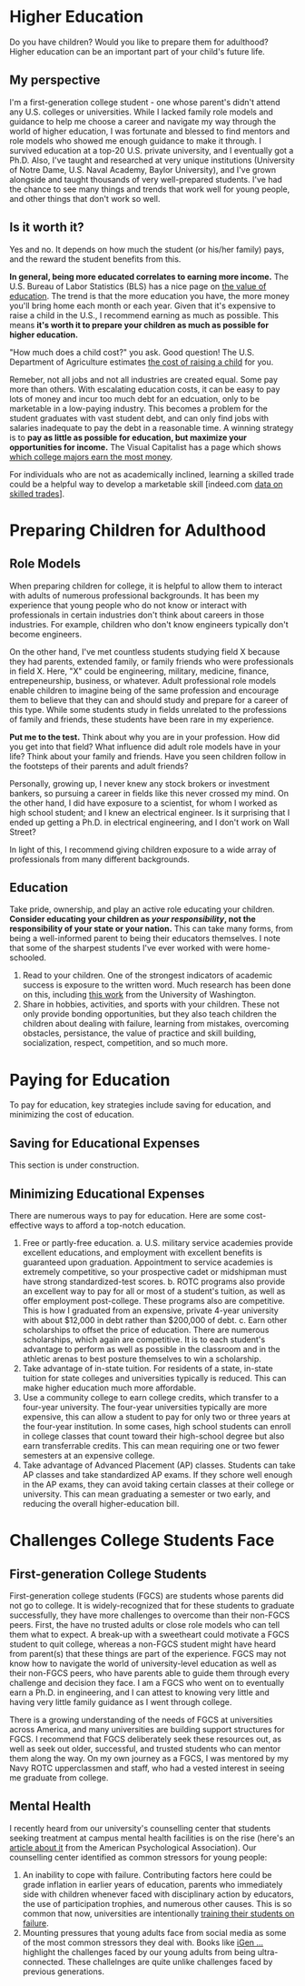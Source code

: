 # Higher Education

Do you have children? Would you like to prepare them for adulthood? Higher education can be an important part of your child's future life.

## My perspective
I'm a first-generation college student - one whose parent's didn't attend any U.S. colleges or universities. While I lacked family role models and guidance to help me choose a career and navigate my way through the world of higher education, I was fortunate and blessed to find mentors and role models who showed me enough guidance to make it through. I survived education at a top-20 U.S. private university, and I eventually got a Ph.D. Also, I've taught and researched at very unique institutions (University of Notre Dame, U.S. Naval Academy, Baylor University), and I've grown alongside and taught thousands of very well-prepared students. I've had the chance to see many things and trends that work well for young people, and other things that don't work so well.

## Is it worth it?
Yes and no. It depends on how much the student (or his/her family) pays, and the reward the student benefits from this.

**In general, being more educated correlates to earning more income.** The U.S. Bureau of Labor Statistics (BLS) has a nice page on [the value of education](https://www.bls.gov/careeroutlook/2018/data-on-display/education-pays.htm). The trend is that the more education you have, the more money you'll bring home each month or each year. Given that it's expensive to raise a child in the U.S., I recommend earning as much as possible. This means **it's worth it to prepare your children as much as possible for higher education.**

"How much does a child cost?" you ask. Good question! The U.S. Department of Agriculture estimates [the cost of raising a child](https://www.usda.gov/media/blog/2017/01/13/cost-raising-child) for you.

Remeber, not all jobs and not all industries are created equal. Some pay more than others. With escalating education costs, it can be easy to pay lots of money and incur too much debt for an edcuation, only to be marketable in a low-paying industry. This becomes a problem for the student graduates with vast student debt, and can only find jobs with salaries inadequate to pay the debt in a reasonable time. A winning strategy is to **pay as little as possible for education, but maximize your opportunities for income.** The Visual Capitalist has a page which shows [which college majors earn the most money](https://www.visualcapitalist.com/visualizing-salaries-college-degrees/).

For individuals who are not as academically inclined, learning a skilled trade could be a helpful way to develop a marketable skill [indeed.com [data on skilled trades](https://www.indeed.com/cmp/Skilled-Trades/salaries)].


# Preparing Children for Adulthood

## Role Models
When preparing children for college, it is helpful to allow them to interact with adults of numerous professional backgrounds. It has been my experience that young people who do not know or interact with professionals in certain industries don't think about careers in those industries. For example, children who don't know engineers typically don't become engineers.

On the other hand, I've met countless students studying field X because they had parents, extended family, or family friends who were professionals in field X. Here, "X" could be engineering, military, medicine, finance, entrepeneurship, business, or whatever. Adult professional role models enable children to imagine being of the same profession and encourage them to believe that they can and should study and prepare for a career of this type. While some students study in fields unrelated to the professions of family and friends, these students have been rare in my experience.

**Put me to the test.** Think about why you are in your profession. How did you get into that field? What influence did adult role models have in your life? Think about your family and friends. Have you seen children follow in the footsteps of their parents and adult friends?

Personally, growing up, I never knew any stock brokers or investment bankers, so pursuing a career in fields like this never crossed my mind. On the other hand, I did have exposure to a scientist, for whom I worked as high school student; and I knew an electrical engineer. Is it surprising that I ended up getting a Ph.D. in electrical engineering, and I don't work on Wall Street? 

In light of this, I recommend giving children exposure to a wide array of professionals from many different backgrounds.

## Education
Take pride, ownership, and play an active role educating your children. **Consider educating your children as *your responsibility*, not the responsibility of your state or your nation.**  This can take many forms, from being a well-informed parent to being their educators themselves. I note that some of the sharpest students I've ever worked with were home-schooled.

1. Read to your children. One of the strongest indicators of academic success is exposure to the written word. Much research has been done on this, including [this work](https://www.washington.edu/news/2017/08/28/how-reading-and-writing-with-your-child-boost-more-than-just-literacy/) from the University of Washington.
2. Share in hobbies, activities, and sports with your children. These not only provide bonding opportunities, but they also teach children the children about dealing with failure, learning from mistakes, overcoming obstacles, persistance, the value of practice and skill building, socialization, respect, competition, and so much more.


# Paying for Education
To pay for education, key strategies include saving for education, and minimizing the cost of education.

## Saving for Educational Expenses
This section is under construction.

## Minimizing Educational Expenses
There are numerous ways to pay for education. Here are some cost-effective ways to afford a top-notch education.

1. Free or partly-free education.
  a. U.S. military service academies provide excellent educations, and employment with excellent benefits is guaranteed upon graduation. Appointment to service academies is extremely competitive, so your prospective cadet or midshipman must have strong standardized-test scores.
  b. ROTC programs also provide an excellent way to pay for all or most of a student's tuition, as well as offer employment post-college. These programs also are competitive. This is how I graduated from an expensive, private 4-year university with about $12,000 in debt rather than $200,000 of debt.
  c. Earn other scholarships to offset the price of education. There are numerous scholarships, which again are competitive. It is to each student's advantage to perform as well as possible in the classroom and in the athletic arenas to best posture themselves to win a scholarship.
2. Take advantage of in-state tuition. For residents of a state, in-state tuition for state colleges and universities typically is reduced. This can make higher education much more affordable.
3. Use a community college to earn college credits, which transfer to a four-year university. The four-year universities typically are more expensive, this can allow a student to pay for only two or three years at the four-year institution. In some cases, high school students can enroll in college classes that count toward their high-school degree but also earn transferrable credits. This can mean requiring one or two fewer semesters at an expensive college.
4. Take advantage of Advanced Placement (AP) classes. Students can take AP classes and take standardized AP exams. If they schore well enough in the AP exams, they can avoid taking certain classes at their college or university. This can mean graduating a semester or two early, and reducing the overall higher-education bill.
  

# Challenges College Students Face

## First-generation College Students
First-generation college students (FGCS) are students whose parents did not go to college. It is widely-recognized that for these students to graduate successfully, they have more challenges to overcome than their non-FGCS peers.  First, the have no trusted adults or close role models who can tell them what to expect. A break-up with a sweetheart could motivate a FGCS student to quit college, whereas a non-FGCS student might have heard from parent(s) that these things are part of the experience. FGCS may not know how to navigate the world of university-level education as well as their non-FGCS peers, who have parents able to guide them through every challenge and decision they face. I am a FGCS who went on to eventually earn a Ph.D. in engineering, and I can attest to knowing very little and having very little family guidance as I went through college.

There is a growing understanding of the needs of FGCS at universities across America, and many universities are building support structures for FGCS. I recommend that FGCS deliberately seek these resources out, as well as seek out older, successful, and trusted students who can mentor them along the way. On my own journey as a FGCS, I was mentored by my Navy ROTC upperclassmen and staff, who had a vested interest in seeing me graduate from college.

## Mental Health
I recently heard from our university's counselling center that students seeking treatment at campus mental health facilities is on the rise (here's an [article about it](https://www.apa.org/advocacy/higher-education/mental-health/) from the American Psychological Association). Our counselling center identified as common stressors for young people:
1. An inability to cope with failure. Contributing factors here could be grade inflation in earlier years of education, parents who immediately side with children whenever faced with disciplinary action by educators, the use of participation trophies, and numerous other causes. This is so common that now, universities are intentionally [training their students on failure](https://www.wsj.com/articles/failure-101-colleges-teach-students-how-to-cope-with-setbacks-11545129000).
2. Mounting pressures that young adults face from social media as some of the most common stressors they deal with. Books like [iGen ...](http://www.jeantwenge.com/igen-book-by-dr-jean-twenge/) highlight the challenges faced by our young adults from being ultra-connected. These challelnges are quite unlike challenges faced by previous generations. 
